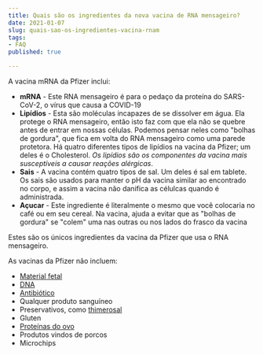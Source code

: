 ```yaml
---
title: Quais são os ingredientes da nova vacina de RNA mensageiro?
date: 2021-01-07
slug: quais-sao-os-ingredientes-vacina-rnam
tags:
- FAQ
published: true

---
```

A vacina mRNA da Pfizer inclui:

* **mRNA** - Este RNA mensageiro é para o pedaço da proteína do SARS-CoV-2, o vírus que causa a COVID-19
* **Lipídios** - Esta são moléculas incapazes de se dissolver em água. Ela protege o RNA mensageiro, então isto faz com que ela não se quebre antes de entrar em nossas células. Podemos pensar neles como "bolhas de gordura", que fica em volta do RNA mensageiro como uma parede protetora. Há quatro diferentes tipos de lipídios na vacina da Pfizer; um deles é o Cholesterol. _Os lipídios são os componentes da vacina mais susceptíveis a causar reações alérgicas_.
* **Sais** - A vacina contém quatro tipos de sal. Um deles é sal em tablete. Os sais são usados para manter o pH da vacina similar ao encontrado no corpo, e assim a vacina não danifica as célulcas quando é administrada.
* **Açucar** - Este ingrediente é literalmente o mesmo que você colocaria no café ou em seu cereal. Na vacina, ajuda a evitar que as "bolhas de gordura" se "colem" uma nas outras ou nos lados do frasco da vacina

Estes são os únicos ingredientes da vacina da Pfizer que usa o RNA mensageiro.

As vacinas da Pfizer não incluem:

* [Material fetal](https://www.chop.edu/centers-programs/vaccine-education-center/vaccine-ingredients/fetal-tissues "Vacinas usam materiais fetais (em inglês)")
* [DNA]()
* [Antibiótico](https://www.chop.edu/centers-programs/vaccine-education-center/vaccine-ingredients/antibiotics "Vacinas usam antibiótico para serem produzidas?")
* Qualquer produto sanguíneo
* Preservativos, como [thimerosal]()
* Gluten
* [Proteínas do ovo](https://www.chop.edu/centers-programs/vaccine-education-center/vaccine-ingredients/egg-products "Vacinas usam proteína do Ovo como ingrediente?")
* Produtos vindos de porcos
* Microchips